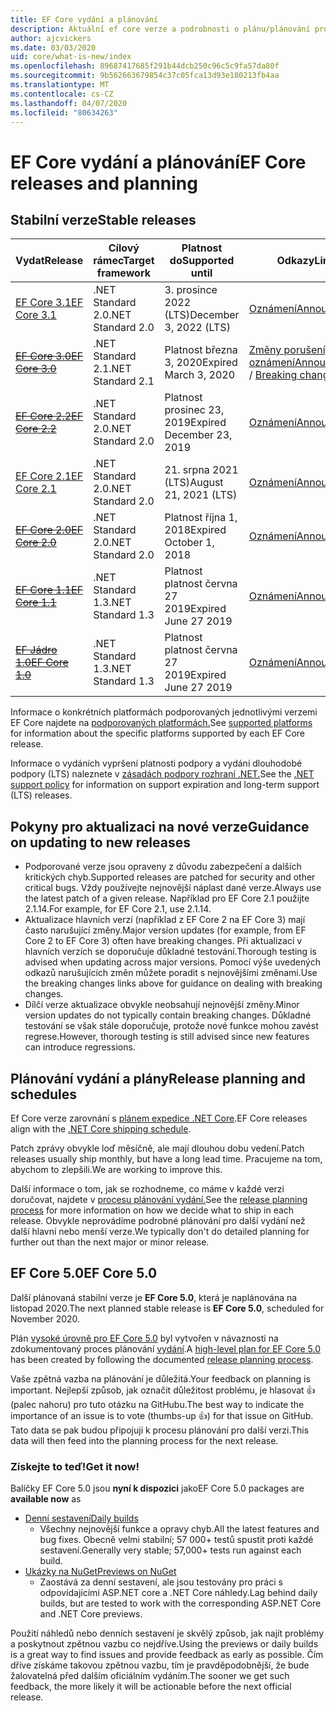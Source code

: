 ```yaml
---
title: EF Core vydání a plánování
description: Aktuální ef core verze a podrobnosti o plánu/plánování pro budoucí verze
author: ajcvickers
ms.date: 03/03/2020
uid: core/what-is-new/index
ms.openlocfilehash: 89687417685f291b44dcb250c96c5c9fa57da80f
ms.sourcegitcommit: 9b562663679854c37c05fca13d93e180213fb4aa
ms.translationtype: MT
ms.contentlocale: cs-CZ
ms.lasthandoff: 04/07/2020
ms.locfileid: "80634263"
---
```

# <a name="ef-core-releases-and-planning"></a><span data-ttu-id="4a690-103">EF Core vydání a plánování</span><span class="sxs-lookup"><span data-stu-id="4a690-103">EF Core releases and planning</span></span>

## <a name="stable-releases"></a><span data-ttu-id="4a690-104">Stabilní verze</span><span class="sxs-lookup"><span data-stu-id="4a690-104">Stable releases</span></span>

| <span data-ttu-id="4a690-105">Vydat</span><span class="sxs-lookup"><span data-stu-id="4a690-105">Release</span></span> | <span data-ttu-id="4a690-106">Cílový rámec</span><span class="sxs-lookup"><span data-stu-id="4a690-106">Target framework</span></span> | <span data-ttu-id="4a690-107">Platnost do</span><span class="sxs-lookup"><span data-stu-id="4a690-107">Supported until</span></span> | <span data-ttu-id="4a690-108">Odkazy</span><span class="sxs-lookup"><span data-stu-id="4a690-108">Links</span></span>
|:--------|------------------|-----------------|------
| [<span data-ttu-id="4a690-109">EF Core 3.1</span><span class="sxs-lookup"><span data-stu-id="4a690-109">EF Core 3.1</span></span>](https://www.nuget.org/packages/Microsoft.EntityFrameworkCore/3.1.3) | <span data-ttu-id="4a690-110">.NET Standard 2.0</span><span class="sxs-lookup"><span data-stu-id="4a690-110">.NET Standard 2.0</span></span> | <span data-ttu-id="4a690-111">3. prosince 2022 (LTS)</span><span class="sxs-lookup"><span data-stu-id="4a690-111">December 3, 2022 (LTS)</span></span> | [<span data-ttu-id="4a690-112">Oznámení</span><span class="sxs-lookup"><span data-stu-id="4a690-112">Announcement</span></span>](https://devblogs.microsoft.com/dotnet/announcing-entity-framework-core-3-1-and-entity-framework-6-4/)
| <span data-ttu-id="4a690-113">~~[EF Core 3.0](https://www.nuget.org/packages/Microsoft.EntityFrameworkCore/3.0.3)~~</span><span class="sxs-lookup"><span data-stu-id="4a690-113">~~[EF Core 3.0](https://www.nuget.org/packages/Microsoft.EntityFrameworkCore/3.0.3)~~</span></span> | <span data-ttu-id="4a690-114">.NET Standard 2.1</span><span class="sxs-lookup"><span data-stu-id="4a690-114">.NET Standard 2.1</span></span> | <span data-ttu-id="4a690-115">Platnost března 3, 2020</span><span class="sxs-lookup"><span data-stu-id="4a690-115">Expired March 3, 2020</span></span> | <span data-ttu-id="4a690-116">[Změny porušení](https://devblogs.microsoft.com/dotnet/announcing-ef-core-3-0-and-ef-6-3-general-availability/) / [oznámení](ef-core-3.0/breaking-changes.md)</span><span class="sxs-lookup"><span data-stu-id="4a690-116">[Announcement](https://devblogs.microsoft.com/dotnet/announcing-ef-core-3-0-and-ef-6-3-general-availability/) / [Breaking changes](ef-core-3.0/breaking-changes.md)</span></span>
| <span data-ttu-id="4a690-117">~~[EF Core 2.2](https://www.nuget.org/packages/Microsoft.EntityFrameworkCore/2.2.6)~~</span><span class="sxs-lookup"><span data-stu-id="4a690-117">~~[EF Core 2.2](https://www.nuget.org/packages/Microsoft.EntityFrameworkCore/2.2.6)~~</span></span> | <span data-ttu-id="4a690-118">.NET Standard 2.0</span><span class="sxs-lookup"><span data-stu-id="4a690-118">.NET Standard 2.0</span></span> | <span data-ttu-id="4a690-119">Platnost prosinec 23, 2019</span><span class="sxs-lookup"><span data-stu-id="4a690-119">Expired December 23, 2019</span></span> | [<span data-ttu-id="4a690-120">Oznámení</span><span class="sxs-lookup"><span data-stu-id="4a690-120">Announcement</span></span>](https://devblogs.microsoft.com/dotnet/announcing-entity-framework-core-2-2/)
| [<span data-ttu-id="4a690-121">EF Core 2.1</span><span class="sxs-lookup"><span data-stu-id="4a690-121">EF Core 2.1</span></span>](https://www.nuget.org/packages/Microsoft.EntityFrameworkCore/2.1.14) | <span data-ttu-id="4a690-122">.NET Standard 2.0</span><span class="sxs-lookup"><span data-stu-id="4a690-122">.NET Standard 2.0</span></span> | <span data-ttu-id="4a690-123">21. srpna 2021 (LTS)</span><span class="sxs-lookup"><span data-stu-id="4a690-123">August 21, 2021 (LTS)</span></span> | [<span data-ttu-id="4a690-124">Oznámení</span><span class="sxs-lookup"><span data-stu-id="4a690-124">Announcement</span></span>](https://devblogs.microsoft.com/dotnet/announcing-entity-framework-core-2-1/)
| <span data-ttu-id="4a690-125">~~[EF Core 2.0](https://www.nuget.org/packages/Microsoft.EntityFrameworkCore/2.0.3)~~</span><span class="sxs-lookup"><span data-stu-id="4a690-125">~~[EF Core 2.0](https://www.nuget.org/packages/Microsoft.EntityFrameworkCore/2.0.3)~~</span></span> | <span data-ttu-id="4a690-126">.NET Standard 2.0</span><span class="sxs-lookup"><span data-stu-id="4a690-126">.NET Standard 2.0</span></span> | <span data-ttu-id="4a690-127">Platnost října 1, 2018</span><span class="sxs-lookup"><span data-stu-id="4a690-127">Expired October 1, 2018</span></span> | [<span data-ttu-id="4a690-128">Oznámení</span><span class="sxs-lookup"><span data-stu-id="4a690-128">Announcement</span></span>](https://devblogs.microsoft.com/dotnet/announcing-entity-framework-core-2-0/)
| <span data-ttu-id="4a690-129">~~[EF Core 1.1](https://www.nuget.org/packages/Microsoft.EntityFrameworkCore/1.1.6)~~</span><span class="sxs-lookup"><span data-stu-id="4a690-129">~~[EF Core 1.1](https://www.nuget.org/packages/Microsoft.EntityFrameworkCore/1.1.6)~~</span></span> | <span data-ttu-id="4a690-130">.NET Standard 1.3</span><span class="sxs-lookup"><span data-stu-id="4a690-130">.NET Standard 1.3</span></span> | <span data-ttu-id="4a690-131">Platnost platnost června 27 2019</span><span class="sxs-lookup"><span data-stu-id="4a690-131">Expired June 27 2019</span></span> | [<span data-ttu-id="4a690-132">Oznámení</span><span class="sxs-lookup"><span data-stu-id="4a690-132">Announcement</span></span>](https://devblogs.microsoft.com/dotnet/announcing-entity-framework-core-1-1/)
| <span data-ttu-id="4a690-133">~~[EF Jádro 1.0](https://www.nuget.org/packages/Microsoft.EntityFrameworkCore/1.0.6)~~</span><span class="sxs-lookup"><span data-stu-id="4a690-133">~~[EF Core 1.0](https://www.nuget.org/packages/Microsoft.EntityFrameworkCore/1.0.6)~~</span></span> | <span data-ttu-id="4a690-134">.NET Standard 1.3</span><span class="sxs-lookup"><span data-stu-id="4a690-134">.NET Standard 1.3</span></span> | <span data-ttu-id="4a690-135">Platnost platnost června 27 2019</span><span class="sxs-lookup"><span data-stu-id="4a690-135">Expired June 27 2019</span></span> | [<span data-ttu-id="4a690-136">Oznámení</span><span class="sxs-lookup"><span data-stu-id="4a690-136">Announcement</span></span>](https://devblogs.microsoft.com/dotnet/entity-framework-core-1-0-0-available/)

<span data-ttu-id="4a690-137">Informace o konkrétních platformách podporovaných jednotlivými verzemi EF Core najdete na [podporovaných platformách.](../platforms/index.md)</span><span class="sxs-lookup"><span data-stu-id="4a690-137">See [supported platforms](../platforms/index.md) for information about the specific platforms supported by each EF Core release.</span></span>

<span data-ttu-id="4a690-138">Informace o vydáních vypršení platnosti podpory a vydání dlouhodobé podpory (LTS) naleznete v [zásadách podpory rozhraní .NET.](https://dotnet.microsoft.com/platform/support/policy/dotnet-core)</span><span class="sxs-lookup"><span data-stu-id="4a690-138">See the [.NET support policy](https://dotnet.microsoft.com/platform/support/policy/dotnet-core) for information on support expiration and long-term support (LTS) releases.</span></span>

## <a name="guidance-on-updating-to-new-releases"></a><span data-ttu-id="4a690-139">Pokyny pro aktualizaci na nové verze</span><span class="sxs-lookup"><span data-stu-id="4a690-139">Guidance on updating to new releases</span></span>

* <span data-ttu-id="4a690-140">Podporované verze jsou opraveny z důvodu zabezpečení a dalších kritických chyb.</span><span class="sxs-lookup"><span data-stu-id="4a690-140">Supported releases are patched for security and other critical bugs.</span></span> <span data-ttu-id="4a690-141">Vždy používejte nejnovější náplast dané verze.</span><span class="sxs-lookup"><span data-stu-id="4a690-141">Always use the latest patch of a given release.</span></span> <span data-ttu-id="4a690-142">Například pro EF Core 2.1 použijte 2.1.14.</span><span class="sxs-lookup"><span data-stu-id="4a690-142">For example, for EF Core 2.1, use 2.1.14.</span></span>
* <span data-ttu-id="4a690-143">Aktualizace hlavních verzí (například z EF Core 2 na EF Core 3) mají často narušující změny.</span><span class="sxs-lookup"><span data-stu-id="4a690-143">Major version updates (for example, from EF Core 2 to EF Core 3) often have breaking changes.</span></span> <span data-ttu-id="4a690-144">Při aktualizaci v hlavních verzích se doporučuje důkladné testování.</span><span class="sxs-lookup"><span data-stu-id="4a690-144">Thorough testing is advised when updating across major versions.</span></span> <span data-ttu-id="4a690-145">Pomocí výše uvedených odkazů narušujících změn můžete poradit s nejnovějšími změnami.</span><span class="sxs-lookup"><span data-stu-id="4a690-145">Use the breaking changes links above for guidance on dealing with breaking changes.</span></span>
* <span data-ttu-id="4a690-146">Dílčí verze aktualizace obvykle neobsahují nejnovější změny.</span><span class="sxs-lookup"><span data-stu-id="4a690-146">Minor version updates do not typically contain breaking changes.</span></span> <span data-ttu-id="4a690-147">Důkladné testování se však stále doporučuje, protože nové funkce mohou zavést regrese.</span><span class="sxs-lookup"><span data-stu-id="4a690-147">However, thorough testing is still advised since new features can introduce regressions.</span></span>

## <a name="release-planning-and-schedules"></a><span data-ttu-id="4a690-148">Plánování vydání a plány</span><span class="sxs-lookup"><span data-stu-id="4a690-148">Release planning and schedules</span></span>

<span data-ttu-id="4a690-149">Ef Core verze zarovnání s [plánem expedice .NET Core](https://github.com/dotnet/core/blob/master/roadmap.md).</span><span class="sxs-lookup"><span data-stu-id="4a690-149">EF Core releases align with the [.NET Core shipping schedule](https://github.com/dotnet/core/blob/master/roadmap.md).</span></span>

<span data-ttu-id="4a690-150">Patch zprávy obvykle loď měsíčně, ale mají dlouhou dobu vedení.</span><span class="sxs-lookup"><span data-stu-id="4a690-150">Patch releases usually ship monthly, but have a long lead time.</span></span>
<span data-ttu-id="4a690-151">Pracujeme na tom, abychom to zlepšili.</span><span class="sxs-lookup"><span data-stu-id="4a690-151">We are working to improve this.</span></span>

<span data-ttu-id="4a690-152">Další informace o tom, jak se rozhodneme, co máme v každé verzi doručovat, najdete v [procesu plánování vydání.](release-planning.md)</span><span class="sxs-lookup"><span data-stu-id="4a690-152">See the [release planning process](release-planning.md) for more information on how we decide what to ship in each release.</span></span>
<span data-ttu-id="4a690-153">Obvykle neprovádíme podrobné plánování pro další vydání než další hlavní nebo menší verze.</span><span class="sxs-lookup"><span data-stu-id="4a690-153">We typically don't do detailed planning for further out than the next major or minor release.</span></span>

## <a name="ef-core-50"></a><span data-ttu-id="4a690-154">EF Core 5.0</span><span class="sxs-lookup"><span data-stu-id="4a690-154">EF Core 5.0</span></span>

<span data-ttu-id="4a690-155">Další plánovaná stabilní verze je **EF Core 5.0**, která je naplánována na listopad 2020.</span><span class="sxs-lookup"><span data-stu-id="4a690-155">The next planned stable release is **EF Core 5.0**, scheduled for November 2020.</span></span>

<span data-ttu-id="4a690-156">Plán [vysoké úrovně pro EF Core 5.0](ef-core-5.0/plan.md) byl vytvořen v návaznosti na zdokumentovaný proces plánování [vydání](release-planning.md).</span><span class="sxs-lookup"><span data-stu-id="4a690-156">A [high-level plan for EF Core 5.0](ef-core-5.0/plan.md) has been created by following the documented [release planning process](release-planning.md).</span></span>

<span data-ttu-id="4a690-157">Vaše zpětná vazba na plánování je důležitá.</span><span class="sxs-lookup"><span data-stu-id="4a690-157">Your feedback on planning is important.</span></span>
<span data-ttu-id="4a690-158">Nejlepší způsob, jak označit důležitost problému, je hlasovat 👍(palec nahoru) pro tuto otázku na GitHubu.</span><span class="sxs-lookup"><span data-stu-id="4a690-158">The best way to indicate the importance of an issue is to vote (thumbs-up 👍) for that issue on GitHub.</span></span>
<span data-ttu-id="4a690-159">Tato data se pak budou připojuji k procesu plánování pro další verzi.</span><span class="sxs-lookup"><span data-stu-id="4a690-159">This data will then feed into the planning process for the next release.</span></span>

### <a name="get-it-now"></a><span data-ttu-id="4a690-160">Získejte to teď!</span><span class="sxs-lookup"><span data-stu-id="4a690-160">Get it now!</span></span>

<span data-ttu-id="4a690-161">Balíčky EF Core 5.0 jsou **nyní k dispozici** jako</span><span class="sxs-lookup"><span data-stu-id="4a690-161">EF Core 5.0 packages are **available now** as</span></span>

* [<span data-ttu-id="4a690-162">Denní sestavení</span><span class="sxs-lookup"><span data-stu-id="4a690-162">Daily builds</span></span>](https://github.com/dotnet/aspnetcore/blob/master/docs/DailyBuilds.md)
  * <span data-ttu-id="4a690-163">Všechny nejnovější funkce a opravy chyb.</span><span class="sxs-lookup"><span data-stu-id="4a690-163">All the latest features and bug fixes.</span></span> <span data-ttu-id="4a690-164">Obecně velmi stabilní; 57 000+ testů spustit proti každé sestavení.</span><span class="sxs-lookup"><span data-stu-id="4a690-164">Generally very stable; 57,000+ tests run against each build.</span></span>
* [<span data-ttu-id="4a690-165">Ukázky na NuGet</span><span class="sxs-lookup"><span data-stu-id="4a690-165">Previews on NuGet</span></span>](https://www.nuget.org/packages/Microsoft.EntityFrameworkCore)
  * <span data-ttu-id="4a690-166">Zaostává za denní sestavení, ale jsou testovány pro práci s odpovídajícími ASP.NET core a .NET Core náhledy.</span><span class="sxs-lookup"><span data-stu-id="4a690-166">Lag behind daily builds, but are tested to work with the corresponding ASP.NET Core and .NET Core previews.</span></span>

<span data-ttu-id="4a690-167">Použití náhledů nebo denních sestavení je skvělý způsob, jak najít problémy a poskytnout zpětnou vazbu co nejdříve.</span><span class="sxs-lookup"><span data-stu-id="4a690-167">Using the previews or daily builds is a great way to find issues and provide feedback as early as possible.</span></span>
<span data-ttu-id="4a690-168">Čím dříve získáme takovou zpětnou vazbu, tím je pravděpodobnější, že bude žalovatelná před dalším oficiálním vydáním.</span><span class="sxs-lookup"><span data-stu-id="4a690-168">The sooner we get such feedback, the more likely it will be actionable before the next official release.</span></span>
